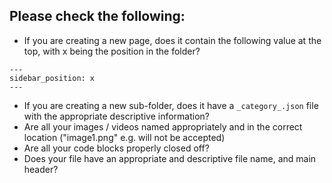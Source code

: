 ## Please check the following:

- If you are creating a new page, does it contain the following value at the top, with x being the position in the folder?
```
---
sidebar_position: x
---
```

- If you are creating a new sub-folder, does it have a `_category_.json` file with the appropriate descriptive information?
- Are all your images / videos named appropriately and in the correct location ("image1.png" e.g. will not be accepted)
- Are all your code blocks properly closed off?
- Does your file have an appropriate and descriptive file name, and main header?
